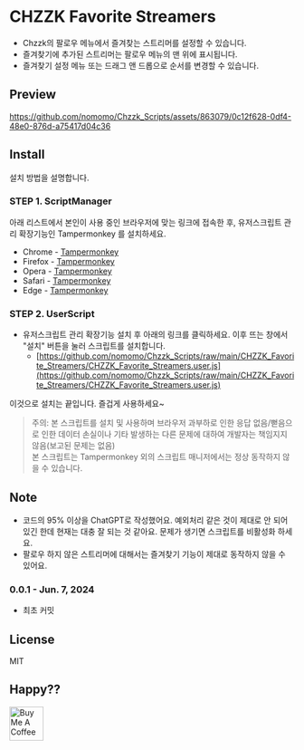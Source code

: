 # CHZZK Favorite Streamers

- Chzzk의 팔로우 메뉴에서 즐겨찾는 스트리머를 설정할 수 있습니다.
- 즐겨찾기에 추가된 스트리머는 팔로우 메뉴의 맨 위에 표시됩니다.
- 즐겨찾기 설정 메뉴 또는 드래그 앤 드롭으로 순서를 변경할 수 있습니다.

## Preview

https://github.com/nomomo/Chzzk_Scripts/assets/863079/0c12f628-0df4-48e0-876d-a75417d04c36

## Install

설치 방법을 설명합니다.

### STEP 1. ScriptManager

아래 리스트에서 본인이 사용 중인 브라우저에 맞는 링크에 접속한 후, 유저스크립트 관리 확장기능인 Tampermonkey 를 설치하세요.

- Chrome - [Tampermonkey](https://chrome.google.com/webstore/detail/tampermonkey/dhdgffkkebhmkfjojejmpbldmpobfkfo)
- Firefox - [Tampermonkey](https://addons.mozilla.org/ko/firefox/addon/tampermonkey/)
- Opera - [Tampermonkey](https://addons.opera.com/extensions/details/tampermonkey-beta/)
- Safari - [Tampermonkey](https://safari.tampermonkey.net/tampermonkey.safariextz)
- Edge - [Tampermonkey](https://microsoftedge.microsoft.com/addons/detail/tampermonkey/iikmkjmpaadaobahmlepeloendndfphd)

### STEP 2. UserScript

- 유저스크립트 관리 확장기능 설치 후 아래의 링크를 클릭하세요. 이후 뜨는 창에서 "설치" 버튼을 눌러 스크립트를 설치합니다.
  - [https://github.com/nomomo/Chzzk_Scripts/raw/main/CHZZK_Favorite_Streamers/CHZZK_Favorite_Streamers.user.js](https://github.com/nomomo/Chzzk_Scripts/raw/main/CHZZK_Favorite_Streamers/CHZZK_Favorite_Streamers.user.js)

이것으로 설치는 끝입니다. 즐겁게 사용하세요~

> 주의: 본 스크립트를 설치 및 사용하며 브라우저 과부하로 인한 응답 없음/뻗음으로 인한 데이터 손실이나 기타 발생하는 다른 문제에 대하여 개발자는 책임지지 않음(보고된 문제는 없음)  
> 본 스크립트는 Tampermonkey 외의 스크립트 매니저에서는 정상 동작하지 않을 수 있습니다.

## Note

- 코드의 95% 이상을 ChatGPT로 작성했어요. 예외처리 같은 것이 제대로 안 되어 있긴 한데 현재는 대충 잘 되는 것 같아요. 문제가 생기면 스크립트를 비활성화 하세요.
- 팔로우 하지 않은 스트리머에 대해서는 즐겨찾기 기능이 제대로 동작하지 않을 수 있어요.

### 0.0.1 - Jun. 7, 2024

- 최초 커밋

## License

MIT

## Happy??

<a href="https://www.buymeacoffee.com/nomomo" target="_blank"><img src="https://cdn.buymeacoffee.com/buttons/default-yellow.png" alt="Buy Me A Coffee" height="60"></a>
